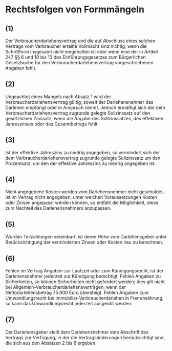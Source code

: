 # Rechtsfolgen von Formmängeln



## (1)

 Der Verbraucherdarlehensvertrag und die auf Abschluss eines solchen Vertrags vom Verbraucher erteilte Vollmacht sind nichtig, wenn die Schriftform insgesamt nicht eingehalten ist oder wenn eine der in Artikel 247 §§ 6 und 10 bis 13 des Einführungsgesetzes zum Bürgerlichen Gesetzbuche für den Verbraucherdarlehensvertrag vorgeschriebenen Angaben fehlt.

## (2)

 Ungeachtet eines Mangels nach Absatz 1 wird der Verbraucherdarlehensvertrag gültig, soweit der Darlehensnehmer das Darlehen empfängt oder in Anspruch nimmt. Jedoch ermäßigt sich der dem Verbraucherdarlehensvertrag zugrunde gelegte Sollzinssatz auf den gesetzlichen Zinssatz, wenn die Angabe des Sollzinssatzes, des effektiven Jahreszinses oder des Gesamtbetrags fehlt.

## (3)

 Ist der effektive Jahreszins zu niedrig angegeben, so vermindert sich der dem Verbraucherdarlehensvertrag zugrunde gelegte Sollzinssatz um den Prozentsatz, um den der effektive Jahreszins zu niedrig angegeben ist.

## (4)

 Nicht angegebene Kosten werden vom Darlehensnehmer nicht geschuldet. Ist im Vertrag nicht angegeben, unter welchen Voraussetzungen Kosten oder Zinsen angepasst werden können, so entfällt die Möglichkeit, diese zum Nachteil des Darlehensnehmers anzupassen.

## (5)

 Wurden Teilzahlungen vereinbart, ist deren Höhe vom Darlehensgeber unter Berücksichtigung der verminderten Zinsen oder Kosten neu zu berechnen.

## (6)

 Fehlen im Vertrag Angaben zur Laufzeit oder zum Kündigungsrecht, ist der Darlehensnehmer jederzeit zur Kündigung berechtigt. Fehlen Angaben zu Sicherheiten, so können Sicherheiten nicht gefordert werden; dies gilt nicht bei Allgemein-Verbraucherdarlehensverträgen, wenn der Nettodarlehensbetrag 75 000 Euro übersteigt. Fehlen Angaben zum Umwandlungsrecht bei Immobiliar-Verbraucherdarlehen in Fremdwährung, so kann das Umwandlungsrecht jederzeit ausgeübt werden.

## (7)

 Der Darlehensgeber stellt dem Darlehensnehmer eine Abschrift des Vertrags zur Verfügung, in der die Vertragsänderungen berücksichtigt sind, die sich aus den Absätzen 2 bis 6 ergeben. 

